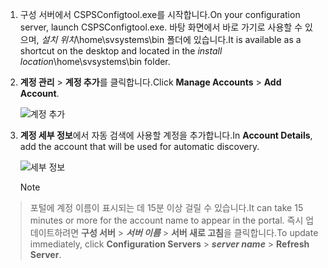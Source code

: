 1. <span data-ttu-id="c9288-101">구성 서버에서 CSPSConfigtool.exe를 시작합니다.</span><span class="sxs-lookup"><span data-stu-id="c9288-101">On your configuration server, launch CSPSConfigtool.exe.</span></span> <span data-ttu-id="c9288-102">바탕 화면에서 바로 가기로 사용할 수 있으며, *설치 위치*\home\svsystems\bin 폴더에 있습니다.</span><span class="sxs-lookup"><span data-stu-id="c9288-102">It is available as a shortcut on the desktop and located in the *install location*\home\svsystems\bin folder.</span></span>
2. <span data-ttu-id="c9288-103">**계정 관리** > **계정 추가**를 클릭합니다.</span><span class="sxs-lookup"><span data-stu-id="c9288-103">Click **Manage Accounts** > **Add Account**.</span></span>

    ![계정 추가](./media/site-recovery-add-vcenter-account/credentials1.png)
3. <span data-ttu-id="c9288-105">**계정 세부 정보**에서 자동 검색에 사용할 계정을 추가합니다.</span><span class="sxs-lookup"><span data-stu-id="c9288-105">In **Account Details**, add the account that will be used for automatic discovery.</span></span>

    ![세부 정보](./media/site-recovery-add-vcenter-account/credentials2.png)

    > [!Note]
  > <span data-ttu-id="c9288-107">포털에 계정 이름이 표시되는 데 15분 이상 걸릴 수 있습니다.</span><span class="sxs-lookup"><span data-stu-id="c9288-107">It can take 15 minutes or more for the account name to appear in the portal.</span></span> <span data-ttu-id="c9288-108">즉시 업데이트하려면 **구성 서버** > ***서버 이름*** > **서버 새로 고침**을 클릭합니다.</span><span class="sxs-lookup"><span data-stu-id="c9288-108">To update immediately, click **Configuration Servers** > ***server name*** > **Refresh Server**.</span></span>
